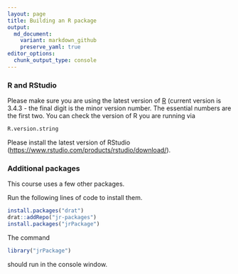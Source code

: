 ```yaml
---
layout: page
title: Building an R package
output:
  md_document:
    variant: markdown_github
    preserve_yaml: true
editor_options: 
  chunk_output_type: console
---
```


### R and RStudio

Please make sure you are using the latest version of [R](https://cran.r-project.org/) (current version is 3.4.3 - the final digit is the minor version number. The essential numbers are the first two. You can check the version of R you are running via

``` r
R.version.string
```

Please install the latest version of RStudio (<https://www.rstudio.com/products/rstudio/download/>).

### Additional packages

This course uses a few other packages.

Run the following lines of code to install them.

``` r
install.packages("drat")
drat::addRepo("jr-packages")
install.packages("jrPackage")
```

The command

``` r
library("jrPackage")
```

should run in the console window.
